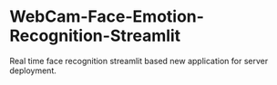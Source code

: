 # WebCam-Face-Emotion-Recognition-Streamlit
Real time face recognition streamlit based new application for server deployment.
